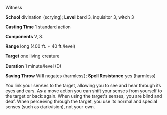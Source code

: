 Witness

**School** divination (scrying); **Level** bard 3, inquisitor 3, witch 3

**Casting Time** 1 standard action

**Components** V, S

**Range** long (400 ft. + 40 ft./level)

**Target** one living creature

**Duration** 1 minute/level (D)

**Saving Throw** Will negates (harmless); **Spell Resistance** yes (harmless)

You link your senses to the target, allowing you to see and hear through its eyes and ears. As a move action you can shift your senses from yourself to the target or back again. When using the target's senses, you are blind and deaf. When perceiving through the target, you use its normal and special senses (such as darkvision), not your own.

